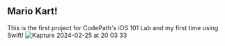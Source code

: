 ## Mario Kart!

This is the first project for CodePath's iOS 101 Lab and my first time using Swift!
![Kapture 2024-02-25 at 20 03 33](https://github.com/ashhendrata/MarioKart-Swift/assets/134671782/3b7b0250-ab12-4c6c-9eb8-4fff0d815b1a)
